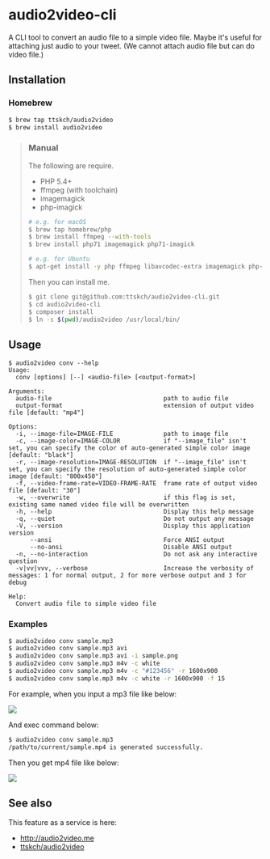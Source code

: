 # audio2video-cli

A CLI tool to convert an audio file to a simple video file.
Maybe it's useful for attaching just audio to your tweet. (We cannot attach audio file but can do video file.)

## Installation

### Homebrew

```sh
$ brew tap ttskch/audio2video
$ brew install audio2video
```

> ### Manual
>
> The following are require.
>
> * PHP 5.4+
> * ffmpeg (with toolchain)
> * imagemagick
> * php-imagick
>
> ```sh
> # e.g. for macOS
> $ brew tap homebrew/php
> $ brew install ffmpeg --with-tools
> $ brew install php71 imagemagick php71-imagick
>
> # e.g. for Ubuntu
> $ apt-get install -y php ffmpeg libavcodec-extra imagemagick php-imagick
> ```
>
> Then you can install me.
>
> ```sh
> $ git clone git@github.com:ttskch/audio2video-cli.git
> $ cd audio2video-cli
> $ composer install
> $ ln -s $(pwd)/audio2video /usr/local/bin/
> ```

## Usage

```
$ audio2video conv --help
Usage:
  conv [options] [--] <audio-file> [<output-format>]

Arguments:
  audio-file                               path to audio file
  output-format                            extension of output video file [default: "mp4"]

Options:
  -i, --image-file=IMAGE-FILE              path to image file
  -c, --image-color=IMAGE-COLOR            if "--image_file" isn't set, you can specify the color of auto-generated simple color image [default: "black"]
  -r, --image-resolution=IMAGE-RESOLUTION  if "--image_file" isn't set, you can specify the resolution of auto-generated simple color image [default: "800x450"]
  -f, --video-frame-rate=VIDEO-FRAME-RATE  frame rate of output video file [default: "30"]
  -w, --overwrite                          if this flag is set, existing same named video file will be overwritten
  -h, --help                               Display this help message
  -q, --quiet                              Do not output any message
  -V, --version                            Display this application version
      --ansi                               Force ANSI output
      --no-ansi                            Disable ANSI output
  -n, --no-interaction                     Do not ask any interactive question
  -v|vv|vvv, --verbose                     Increase the verbosity of messages: 1 for normal output, 2 for more verbose output and 3 for debug

Help:
  Convert audio file to simple video file
```

### Examples

```sh
$ audio2video conv sample.mp3
$ audio2video conv sample.mp3 avi
$ audio2video conv sample.mp3 avi -i sample.png
$ audio2video conv sample.mp3 m4v -c white
$ audio2video conv sample.mp3 m4v -c "#123456" -r 1600x900
$ audio2video conv sample.mp3 m4v -c white -r 1600x900 -f 15
```

For example, when you input a mp3 file like below:

![](https://cloud.githubusercontent.com/assets/4360663/16361302/6cd60b90-3bc6-11e6-8b16-950d76991ed4.png)

And exec command below:

```sh
$ audio2video conv sample.mp3
/path/to/current/sample.mp4 is generated successfully.
```

Then you get mp4 file like below:

![](https://cloud.githubusercontent.com/assets/4360663/16361272/71a89288-3bc5-11e6-89fa-ebf0c46bdc54.png)

## See also

This feature as a service is here:

* http://audio2video.me
* [ttskch/audio2video](https://github.com/ttskch/audio2video)
